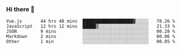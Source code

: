 ### Hi there 👋

<!--
**xin-code/Xin-code** is a ✨ _special_ ✨ repository because its `README.md` (this file) appears on your GitHub profile.

Here are some ideas to get you started:
<!--START_SECTION:waka-->
```text
Vue.js       44 hrs 48 mins  ███████████████████▓░░░░░   78.26 % 
JavaScript   12 hrs 12 mins  █████▒░░░░░░░░░░░░░░░░░░░   21.33 % 
JSON         9 mins          ░░░░░░░░░░░░░░░░░░░░░░░░░   00.28 % 
Markdown     2 mins          ░░░░░░░░░░░░░░░░░░░░░░░░░   00.06 % 
Other        1 min           ░░░░░░░░░░░░░░░░░░░░░░░░░   00.05 % 
```
<!--END_SECTION:waka-->
